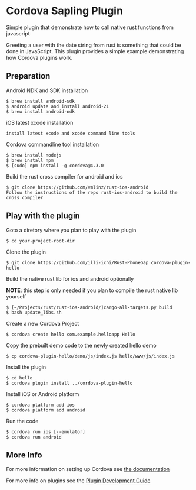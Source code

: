 # Cordova Sapling Plugin

Simple plugin that demonstrate how to call native rust functions from javascript

Greeting a user with the date string from rust is something that could be done in JavaScript. This plugin provides a simple example demonstrating how Cordova plugins work.

## Preparation

Android NDK and SDK installation

	$ brew install android-sdk
	$ android update and install android-21
	$ brew install android-ndk

iOS latest xcode installation

	install latest xcode and xcode command line tools

Cordova commandline tool installation

	$ brew install nodejs
	$ brew install npm
	$ [sudo] npm install -g cordova@4.3.0

Build the rust cross compiler for android and ios

	$ git clone https://github.com/vmlinz/rust-ios-android
	Follow the instructions of the repo rust-ios-android to build the cross compiler

## Play with the plugin

Goto a diretory where you plan to play with the plugin

	$ cd your-project-root-dir

Clone the plugin

    $ git clone https://github.com/illi-ichi/Rust-PhoneGap cordova-plugin-hello

Build the native rust lib for ios and android optionally

__NOTE__: this step is only needed if you plan to compile the rust native lib yourself

	$ [~/Projects/rust/rust-ios-android/]cargo-all-targets.py build
	$ bash update_libs.sh

Create a new Cordova Project

    $ cordova create hello com.example.helloapp Hello

Copy the prebuilt demo code to the newly created hello demo

	$ cp cordova-plugin-hello/demo/js/index.js hello/www/js/index.js

Install the plugin

    $ cd hello
    $ cordova plugin install ../cordova-plugin-hello

Install iOS or Android platform

    $ cordova platform add ios
    $ cordova platform add android

Run the code

    $ cordova run ios [--emulator]
    $ cordova run android

## More Info

For more information on setting up Cordova see [the documentation](http://cordova.apache.org/docs/en/4.0.0/guide_cli_index.md.html#The%20Command-Line%20Interface)

For more info on plugins see the [Plugin Development Guide](http://cordova.apache.org/docs/en/4.0.0/guide_hybrid_plugins_index.md.html#Plugin%20Development%20Guide)
